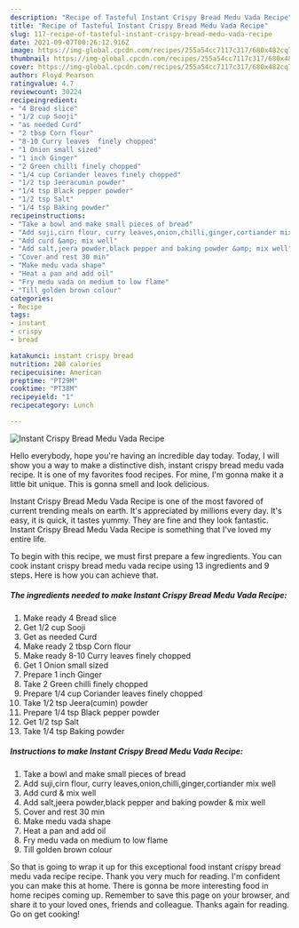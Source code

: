 ```yaml
---
description: "Recipe of Tasteful Instant Crispy Bread Medu Vada Recipe"
title: "Recipe of Tasteful Instant Crispy Bread Medu Vada Recipe"
slug: 117-recipe-of-tasteful-instant-crispy-bread-medu-vada-recipe
date: 2021-09-07T00:26:12.916Z
image: https://img-global.cpcdn.com/recipes/255a54cc7117c317/680x482cq70/instant-crispy-bread-medu-vada-recipe-recipe-main-photo.jpg
thumbnail: https://img-global.cpcdn.com/recipes/255a54cc7117c317/680x482cq70/instant-crispy-bread-medu-vada-recipe-recipe-main-photo.jpg
cover: https://img-global.cpcdn.com/recipes/255a54cc7117c317/680x482cq70/instant-crispy-bread-medu-vada-recipe-recipe-main-photo.jpg
author: Floyd Pearson
ratingvalue: 4.7
reviewcount: 30224
recipeingredient:
- "4 Bread slice"
- "1/2 cup Sooji"
- "as needed Curd"
- "2 tbsp Corn flour"
- "8-10 Curry leaves  finely chopped"
- "1 Onion small sized"
- "1 inch Ginger"
- "2 Green chilli finely chopped"
- "1/4 cup Coriander leaves finely chopped"
- "1/2 tsp Jeeracumin powder"
- "1/4 tsp Black pepper powder"
- "1/2 tsp Salt"
- "1/4 tsp Baking powder"
recipeinstructions:
- "Take a bowl and make small pieces of bread"
- "Add suji,cirn flour, curry leaves,onion,chilli,ginger,cortiander mix well"
- "Add curd &amp; mix well"
- "Add salt,jeera powder,black pepper and baking powder &amp; mix well"
- "Cover and rest 30 min"
- "Make medu vada shape"
- "Heat a pan and add oil"
- "Fry medu vada on medium to low flame"
- "Till golden brown colour"
categories:
- Recipe
tags:
- instant
- crispy
- bread

katakunci: instant crispy bread 
nutrition: 208 calories
recipecuisine: American
preptime: "PT29M"
cooktime: "PT38M"
recipeyield: "1"
recipecategory: Lunch

---
```



![Instant Crispy Bread Medu Vada Recipe](https://img-global.cpcdn.com/recipes/255a54cc7117c317/680x482cq70/instant-crispy-bread-medu-vada-recipe-recipe-main-photo.jpg)

Hello everybody, hope you're having an incredible day today. Today, I will show you a way to make a distinctive dish, instant crispy bread medu vada recipe. It is one of my favorites food recipes. For mine, I'm gonna make it a little bit unique. This is gonna smell and look delicious.



Instant Crispy Bread Medu Vada Recipe is one of the most favored of current trending meals on earth. It's appreciated by millions every day. It's easy, it is quick, it tastes yummy. They are fine and they look fantastic. Instant Crispy Bread Medu Vada Recipe is something that I've loved my entire life.


To begin with this recipe, we must first prepare a few ingredients. You can cook instant crispy bread medu vada recipe using 13 ingredients and 9 steps. Here is how you can achieve that.

<!--inarticleads1-->

##### The ingredients needed to make Instant Crispy Bread Medu Vada Recipe:

1. Make ready 4 Bread slice
1. Get 1/2 cup Sooji
1. Get as needed Curd
1. Make ready 2 tbsp Corn flour
1. Make ready 8-10 Curry leaves  finely chopped
1. Get 1 Onion small sized
1. Prepare 1 inch Ginger
1. Take 2 Green chilli finely chopped
1. Prepare 1/4 cup Coriander leaves finely chopped
1. Take 1/2 tsp Jeera(cumin) powder
1. Prepare 1/4 tsp Black pepper powder
1. Get 1/2 tsp Salt
1. Take 1/4 tsp Baking powder




<!--inarticleads2-->

##### Instructions to make Instant Crispy Bread Medu Vada Recipe:

1. Take a bowl and make small pieces of bread
1. Add suji,cirn flour, curry leaves,onion,chilli,ginger,cortiander mix well
1. Add curd &amp; mix well
1. Add salt,jeera powder,black pepper and baking powder &amp; mix well
1. Cover and rest 30 min
1. Make medu vada shape
1. Heat a pan and add oil
1. Fry medu vada on medium to low flame
1. Till golden brown colour




So that is going to wrap it up for this exceptional food instant crispy bread medu vada recipe recipe. Thank you very much for reading. I'm confident you can make this at home. There is gonna be more interesting food in home recipes coming up. Remember to save this page on your browser, and share it to your loved ones, friends and colleague. Thanks again for reading. Go on get cooking!
